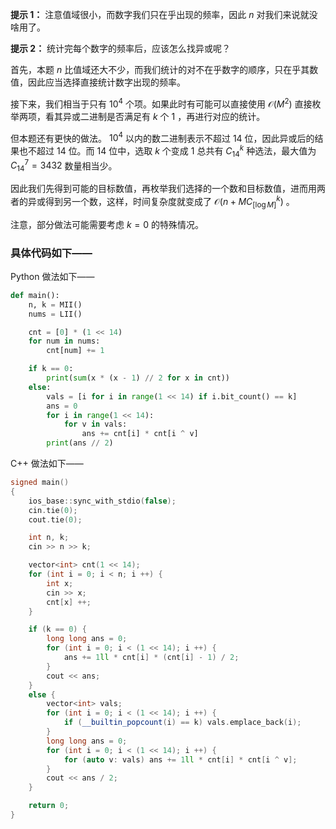 **提示 1：** 注意值域很小，而数字我们只在乎出现的频率，因此 $n$ 对我们来说就没啥用了。

**提示 2：** 统计完每个数字的频率后，应该怎么找异或呢？

首先，本题 $n$ 比值域还大不少，而我们统计的对不在乎数字的顺序，只在乎其数值，因此应当选择直接统计数字出现的频率。

接下来，我们相当于只有 $10^4$ 个项。如果此时有可能可以直接使用 $\mathcal{O}(M^2)$ 直接枚举两项，看其异或二进制是否满足有 $k$ 个 $1$ ，再进行对应的统计。

但本题还有更快的做法。 $10^4$ 以内的数二进制表示不超过 $14$ 位，因此异或后的结果也不超过 $14$ 位。而 $14$ 位中，选取 $k$ 个变成 $1$ 总共有 $C_{14}^k$ 种选法，最大值为 $C_{14}^7=3432$ 数量相当少。

因此我们先得到可能的目标数值，再枚举我们选择的一个数和目标数值，进而用两者的异或得到另一个数，这样，时间复杂度就变成了 $\mathcal{O}(n+MC_{[\log M]}^{k})$ 。

注意，部分做法可能需要考虑 $k=0$ 的特殊情况。

### 具体代码如下——

Python 做法如下——

```Python []
def main():
    n, k = MII()
    nums = LII()

    cnt = [0] * (1 << 14)
    for num in nums:
        cnt[num] += 1

    if k == 0:
        print(sum(x * (x - 1) // 2 for x in cnt))
    else:
        vals = [i for i in range(1 << 14) if i.bit_count() == k]
        ans = 0
        for i in range(1 << 14):
            for v in vals:
                ans += cnt[i] * cnt[i ^ v]
        print(ans // 2)
```

C++ 做法如下——

```cpp []
signed main()
{
    ios_base::sync_with_stdio(false);
    cin.tie(0);
    cout.tie(0);

    int n, k;
    cin >> n >> k;

    vector<int> cnt(1 << 14);
    for (int i = 0; i < n; i ++) {
        int x;
        cin >> x;
        cnt[x] ++;
    }

    if (k == 0) {
        long long ans = 0;
        for (int i = 0; i < (1 << 14); i ++) {
            ans += 1ll * cnt[i] * (cnt[i] - 1) / 2;
        }
        cout << ans;
    }
    else {
        vector<int> vals;
        for (int i = 0; i < (1 << 14); i ++) {
            if (__builtin_popcount(i) == k) vals.emplace_back(i);
        }
        long long ans = 0;
        for (int i = 0; i < (1 << 14); i ++) {
            for (auto v: vals) ans += 1ll * cnt[i] * cnt[i ^ v];
        }
        cout << ans / 2;
    }

    return 0;
}
```
